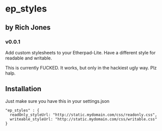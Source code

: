 # ep_styles
## by Rich Jones
### v0.0.1

Add custom stylesheets to your Etherpad-Lite. Have a different style for readable and writable.

This is currently FUCKED. It works, but only in the hackiest ugly way. Plz halp.

## Installation

Just make sure you have this in your settings.json

    "ep_styles" : {
      readOnly_styleUrl: "http://static.mydomain.com/css/readonly.css",
      writeable_styleUrl: "http://static.mydomain.com/css/writable.css"
    }

